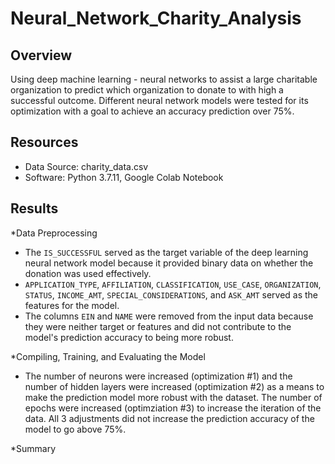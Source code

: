 # Neural_Network_Charity_Analysis
## Overview
Using deep machine learning - neural networks to assist a large charitable organization to predict which organization to donate to with high a successful outcome. Different neural network models were tested for its optimization with a goal to achieve an accuracy prediction over 75%.

## Resources
* Data Source: charity_data.csv
* Software: Python 3.7.11, Google Colab Notebook 

## Results
*Data Preprocessing
* The `IS_SUCCESSFUL` served as the target variable of the deep learning neural network model because it provided binary data on whether the donation was used effectively.
* `APPLICATION_TYPE`, `AFFILIATION`, `CLASSIFICATION`, `USE_CASE`, `ORGANIZATION`, `STATUS`, `INCOME_AMT`, `SPECIAL_CONSIDERATIONS`, and `ASK_AMT` served as the features for the model.
* The columns `EIN` and `NAME` were removed from the input data because they were neither target or features and did not contribute to the model's prediction accuracy to being more robust.



*Compiling, Training, and Evaluating the Model
* The number of neurons were increased (optimization #1) and the number of hidden layers were increased (optimization #2) as a means to make the prediction model more robust with the dataset. The number of epochs were increased (optimziation #3) to increase the iteration of the data. All 3 adjustments did not increase the prediction accuracy of the model to go above 75%.


*Summary
